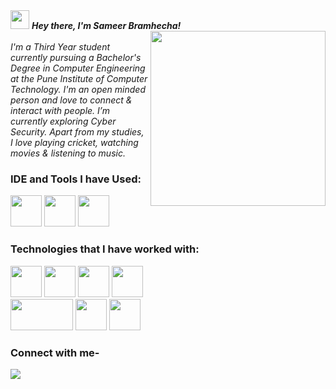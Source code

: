 <i>
 <img src="https://camo.githubusercontent.com/e8e7b06ecf583bc040eb60e44eb5b8e0ecc5421320a92929ce21522dbc34c891/68747470733a2f2f6d656469612e67697068792e636f6d2f6d656469612f6876524a434c467a6361737252346961377a2f67697068792e676966" height="30px"> 
 <strong>Hey there, I'm Sameer Bramhecha!</strong>
 </i>
<div>
<img align="right" width="280" height="280" src="https://i.giphy.com/media/xUA7bdpLxQhsSQdyog/giphy.webp" >   
 </div>
<br>
 <i> I'm a Third Year student currently pursuing a Bachelor's Degree in Computer Engineering at the Pune Institute of Computer Technology.
 I'm an open minded person and love to connect & interact with people.
 I’m currently exploring Cyber Security.
 Apart from my studies, I love playing cricket, watching movies & listening to music.</i>


### IDE and Tools I have Used:
<div>
<img height="50" width="50" src="https://img.icons8.com/color/48/000000/visual-studio-code-2019.png"/> 
 <img height="50" width="50" src="https://colab.research.google.com/img/colab_favicon_256px.png"/> 
 <img height="50" width="50" src="https://img.icons8.com/color/48/000000/pycharm.png"/> 
</div>

    
### Technologies that I have worked with:
<div>
 <img height="50" width="50" src="https://img.icons8.com/color/48/000000/c-plus-plus-logo.png" /> 
 <img height="50" width="50" src="https://img.icons8.com/color/48/000000/html-5.png" />  
 <img height="50" width="50" src="https://img.icons8.com/color/48/000000/css3.png" /> 
<img height="50" width="50" src="https://img.icons8.com/color/48/000000/bootstrap.png" />
 <br>
 <img height="50" width="100" src="https://www.vectorlogo.zone/logos/mongodb/mongodb-ar21.svg"/>
 <img height="50" width="50" src="https://www.vectorlogo.zone/logos/mysql/mysql-ar21.svg"/>
<img height="50" width="50" src="https://img.icons8.com/color/48/000000/python.png" /> 
 
 
 </div>


 ### Connect with me-
[<img src="https://img.shields.io/badge/LinkedIn-0077B5?style=for-the-badge&logo=linkedin&logoColor=white" />]()
